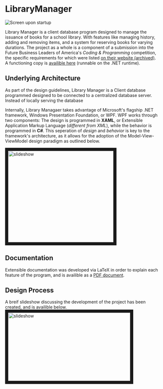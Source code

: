 # LibraryManager

![Screen upon startup](https://i.imgur.com/DcIdyZC.png)

Library Manager is a client database program designed to manage the issuance of books for a school library. With features like managing history, adding and removing items, and a system for reserving books for varying durations. The project as a whole is a component of a submission into the Future Business Leaders of America's *Coding & Programming* competition, the specific requirements for which were listed [on their website (archived)](https://web.archive.org/web/20180217192136im_/http://www.fbla-pbl.org:80/competitive-event/coding-programming/). A functioning copy is [availible here](https://drive.google.com/open?id=1AMA78FJQyUQVBUjYxqNNe8dfbLri5gqG) (runnable on the .NET runtime).

## Underlying Architecture

As part of the design guidelines, Library Manager is a Client database programmed designed to be connected to a centralized database server. Instead of locally serving the database

Internally, Library Managaer takes advantage of Microsoft's flagship .NET framework, Windows Presentation Foundation, or WPF. WPF works through two components: The design is programmed in **XAML**, or Extensible Application Markup Language (*different from XML*), while the behavior is programmed in **C#**. This seperation of *design* and *behavior* is key to the framework's architecture, as it allows for the adoption of the Model-View-ViewModel design paradigm as outlined below.

<img src="https://lh6.googleusercontent.com/Af-v-f6_zS01CwUnSnxriKNEmozAzd7ICQIRI1J_UmQiBbHA5w_V27PAWDLPXB3agclrRC_XtELotvG0LjmEKE9rEOKp4yzd33Se3j_A=s596" alt="slideshow" width="345" height="300" border="10" />

## Documentation

Extensible documentation was developed via LaTeX in order to explain each feature of the program, and is availible as a [PDF document](https://drive.google.com/open?id=1rzvxD1XwVbWNX5nE0kkMXI031g4EwGW_).

## Design Process

A breif slideshow discussing the development of the project has been created, and is availible below.
<a href="https://docs.google.com/presentation/d/e/2PACX-1vTGNy98lkIgXEggQ311Q4-lEVoktZXNi6ZJbzeMykYx1stRzgmh1ap6npJRz_zBeCNXJ6MNUN8nVQ-w/pub?start=false&loop=false&delayms=3000" target="_blank"><img src="https://i.imgur.com/7RM6kRB.png" alt="slideshow" width="400" height="224" border="10" /></a>